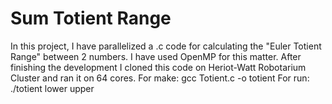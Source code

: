 # Sum Totient Range

In this project, I have parallelized a .c code for calculating the "Euler Totient Range" between 2 numbers. I have used OpenMP for this matter. After finishing the development I cloned this code on Heriot-Watt Robotarium Cluster and ran it on 64 cores. 
For make: gcc Totient.c -o totient 
For run: ./totient lower upper
